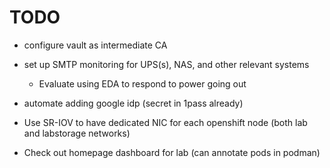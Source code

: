 # TODO

- configure vault as intermediate CA
- set up SMTP monitoring for UPS(s), NAS, and other relevant systems
  - Evaluate using EDA to respond to power going out
- automate adding google idp (secret in 1pass already)

- Use SR-IOV to have dedicated NIC for each openshift node (both lab and labstorage networks)
- Check out homepage dashboard for lab (can annotate pods in podman)
